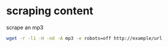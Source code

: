# scraping content

scrape an mp3

```sh
wget -r -l1 -H -nd -A mp3 -e robots=off http://example/url
```
